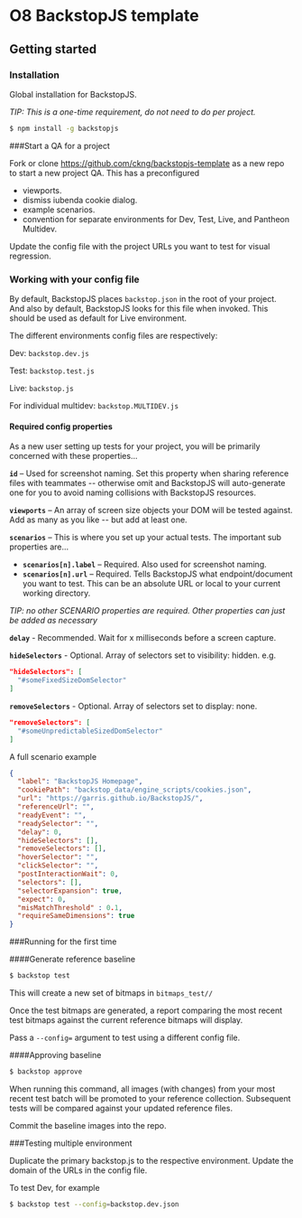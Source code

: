 # O8 BackstopJS template

## Getting started

### Installation

Global installation for BackstopJS. 

*TIP: This is a one-time requirement, do not need to do per project.*

```bash
$ npm install -g backstopjs
```



###Start a QA for a project

Fork or clone https://github.com/ckng/backstopjs-template as a new repo to start a new project QA. This has a preconfigured

- viewports.
- dismiss iubenda cookie dialog.
- example scenarios.
- convention for separate environments for Dev, Test, Live, and Pantheon Multidev.

Update the config file with the project URLs you want to test for visual regression.



### Working with your config file

By default, BackstopJS places `backstop.json` in the root of your project. And also by default, BackstopJS looks for this file when invoked. This should be used as default for Live environment.

The different environments config files are respectively:

Dev: `backstop.dev.js`

Test: `backstop.test.js`

Live: `backstop.js`

For individual multidev: `backstop.MULTIDEV.js`



#### Required config properties

As a new user setting up tests for your project, you will be primarily concerned with these properties...

**`id`** – Used for screenshot naming. Set this property when sharing reference files with teammates -- otherwise omit and BackstopJS will auto-generate one for you to avoid naming collisions with BackstopJS resources.

**`viewports`** – An array of screen size objects your DOM will be tested against. Add as many as you like -- but add at least one.

**`scenarios`** – This is where you set up your actual tests. The important sub properties are...

- **`scenarios[n].label`** – Required. Also used for screenshot naming.
- **`scenarios[n].url`** – Required. Tells BackstopJS what endpoint/document you want to test. This can be an absolute URL or local to your current working directory.

*TIP: no other SCENARIO properties are required. Other properties can just be added as necessary*



**`delay`** - Recommended. Wait for x milliseconds before a screen capture.

**`hideSelectors`** - Optional. Array of selectors set to visibility: hidden. e.g.

```json
"hideSelectors": [
  "#someFixedSizeDomSelector"
]
```

**`removeSelectors`** - Optional. Array of selectors set to display: none.

```json
"removeSelectors": [
  "#someUnpredictableSizedDomSelector"
]
```



A full scenario example

```json
{
  "label": "BackstopJS Homepage",
  "cookiePath": "backstop_data/engine_scripts/cookies.json",
  "url": "https://garris.github.io/BackstopJS/",
  "referenceUrl": "",
  "readyEvent": "",
  "readySelector": "",
  "delay": 0,
  "hideSelectors": [],
  "removeSelectors": [],
  "hoverSelector": "",
  "clickSelector": "",
  "postInteractionWait": 0,
  "selectors": [],
  "selectorExpansion": true,
  "expect": 0,
  "misMatchThreshold" : 0.1,
  "requireSameDimensions": true
}
```



###Running for the first time

####Generate reference baseline

 ```bash
$ backstop test
 ```

This will create a new set of bitmaps in `bitmaps_test//`

Once the test bitmaps are generated, a report comparing the most recent test bitmaps against the current reference bitmaps will display.

Pass a `--config=` argument to test using a different config file.



####Approving baseline

```bash
$ backstop approve
```

When running this command, all images (with changes) from your most recent test batch will be promoted to your reference collection. Subsequent tests will be compared against your updated reference files.

Commit the baseline images into the repo.



###Testing multiple environment

Duplicate the primary backstop.js to the respective environment. Update the domain of the URLs in the config file.

To test Dev, for example

```bash
$ backstop test --config=backstop.dev.json
```

